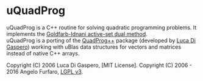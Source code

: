 # uQuadProg
uQuadProg is a C++ routine for solving quadratic programming problems. 
It implements the [Goldfarb-Idnani active-set dual method](http://www.javaquant.net/papers/goldfarbidnani.pdf).  
uQuadProg is a porting of the  [QuadProg++](https://github.com/liuq/QuadProgpp) package (developed by [Luca Di Gaspero](http://www.diegm.uniud.it/digaspero/)) working with uBlas data structures for vectors and matrices instead of native C++ arrays.

Copyright (C) 2006 Luca Di Gaspero, [MIT License].
Copyright (C) 2006 - 2016 Angelo Furfaro, [LGPL v3](LICENSE).
